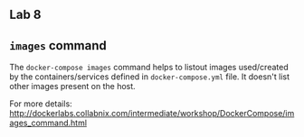 ## Lab 8

## `images` command
The `docker-compose images` command helps to listout images used/created by the containers/services defined in `docker-compose.yml` file. It doesn't list other images present on the host.

For more details: http://dockerlabs.collabnix.com/intermediate/workshop/DockerCompose/images_command.html
